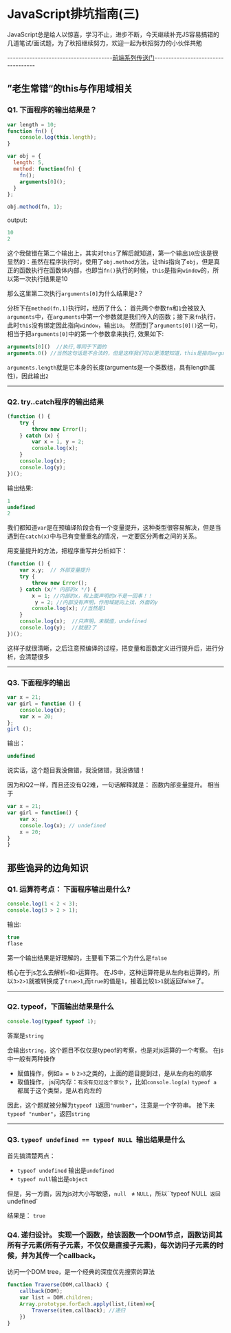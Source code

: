 # JavaScript排坑指南(三)

JavaScript总是给人以惊喜，学习不止，进步不断，今天继续补充JS容易搞错的几道笔试/面试题，为了秋招继续努力，欢迎一起为秋招努力的小伙伴共勉

--------------------------------------[前端系列传送门](https://github.com/forrany/Web-Project)-----------------------------------



##  ”老生常错“的this与作用域相关

### Q1. 下面程序的输出结果是？

```javascript
var length = 10;
function fn() {
	console.log(this.length);
}

var obj = {
  length: 5,
  method: function(fn) {
    fn();
    arguments[0]();
  }
};

obj.method(fn, 1);
```



output: 

```javascript
10
2
```

这个我做错在第二个输出上，其实对`this`了解后就知道，第一个输出`10`应该是很显然的：虽然在程序执行时，使用了`obj.method`方法，让this指向了`obj`，但是真正的函数执行在函数体内部，也即当`fn()`执行的时候，`this`是指向`window`的，所以第一次执行结果是10

那么这里第二次执行`arguments[0]`为什么结果是`2`？

分析下在`method(fn,1)`执行时，经历了什么： 首先两个参数`fn`和`1`会被放入`arguments`中，在`arguments`中第一个参数就是我们传入的函数；接下来`fn`执行，此时`this`没有绑定因此指向`window`，输出`10`。 然而到了`arguments[0]()`这一句，相当于把`arguments[0]`中的第一个参数拿来执行, 效果如下:

```javascript
arguments[0]()  //执行,等同于下面的
arguments.0() //当然这句话是不合法的，但是这样我们可以更清楚知道，this是指向arguments实例本身
```

`arguments.length`就是它本身的长度(arguments是一个类数组，具有length属性)，因此输出`2`

---

### Q2. try..catch程序的输出结果

```javascript
(function () {
    try {
        throw new Error();
    } catch (x) {
        var x = 1, y = 2;
        console.log(x);
    }
    console.log(x);
    console.log(y);
})();
```

输出结果:

```javascript
1
undefined
2
```

我们都知道`var`是在预编译阶段会有一个变量提升，这种类型很容易解决，但是当遇到在`catch(x)`中与已有变量重名的情况，一定要区分两者之间的关系。

用变量提升的方法，把程序重写并分析如下：

```javascript
(function () {
    var x,y;  // 外部变量提升
    try {
        throw new Error();
    } catch (x/* 内部的x */) {
		x = 1; //内部的x，和上面声明的x不是一回事！！
         y = 2; //内部没有声明，作用域链向上找，外面的y
        console.log(x); //当然是1
    }
    console.log(x);  //只声明，未赋值，undefined
    console.log(y);  //就是2了
})();
```

这样子就很清晰，之后注意预编译的过程，把变量和函数定义进行提升后，进行分析，会清楚很多

---

### Q3. 下面程序的输出

```javascript
var x = 21;
var girl = function () {
    console.log(x);
    var x = 20;
};
girl ();
```

输出：

```javascript
undefined
```

说实话，这个题目我没做错，我没做错，我没做错！

因为和Q2一样，而且还没有Q2难，一句话解释就是： 函数内部变量提升。 相当于

```javascript
var x = 21;
var girl = function() {
    var x;
    console.log(x); // undefined
    x = 20;
}
}
```



## 那些诡异的边角知识

### Q1.  运算符考点： 下面程序输出是什么?

```javascript
console.log(1 < 2 < 3);
console.log(3 > 2 > 1);
```

输出:

```javascript
true
flase
```

第一个输出结果是好理解的，主要看下第二个为什么是`false`

核心在于js怎么去解析`<`和`>`运算符。 在JS中，这种运算符是从左向右运算的，所以`3>2>1`就被转换成了`true>1`,而`true`的值是`1`，接着比较`1>1`就返回false了。

---

### Q2. typeof，下面输出结果是什么

```javascript
console.log(typeof typeof 1);
```

答案是`string`

会输出`string`，这个题目不仅仅是typeof的考察，也是对js运算的一个考察。 在js中一般有两种操作

* 赋值操作，例如`a = b` `2>3`之类的，上面的题目提到过，是从左向右的顺序
* 取值操作， js问内存：`有没有见过这个家伙？`，比如`console.log(a)` `typeof a` 都属于这个类型，是从右向左的

因此，这个题就被分解为`typeof 1`返回`"number"`，注意是一个字符串。 接下来`typeof "number"`，返回`string`

---

### Q3. `typeof undefined == typeof NULL `输出结果是什么

首先搞清楚两点：

* `typeof undefined` 输出是`undefined`
* `typeof null`输出是`object`

但是，另一方面，因为js对大小写敏感，`null ` ≠ `NULL`，所以``typeof NULL` 返回`undefined`

结果是： `true`

### Q4. 递归设计。 实现一个函数，给该函数一个DOM节点，函数访问其所有子元素(所有子元素，不仅仅是直接子元素)，每次访问子元素的时候，并为其传一个callback。

访问一个DOM tree，是一个经典的深度优先搜索的算法

```javascript
function Traverse(DOM,callback) {
    callback(DOM);
    var list = DOM.children;
    Array.prototype.forEach.apply(list,(item)=>{
        Traverse(item,callback); //递归
    })
}
```

